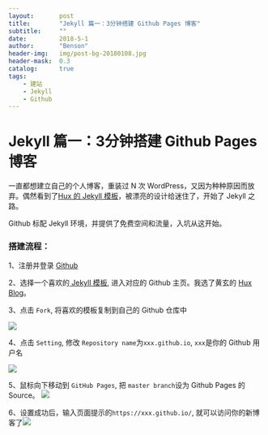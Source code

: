 ```yaml
---
layout:       post
title:        "Jekyll 篇一：3分钟搭建 Github Pages 博客"
subtitle:     ""
date:         2018-5-1
author:       "Benson"
header-img:   img/post-bg-20180108.jpg
header-mask:  0.3
catalog:      true
tags:
    - 建站
    - Jekyll
    - Github
---
```

# Jekyll 篇一：3分钟搭建 Github Pages 博客

一直都想建立自己的个人博客，重装过 N 次 WordPress，又因为种种原因而放弃。偶然看到了[Hux 的 Jekyll 模板](https://github.com/Huxpro/huxpro.github.io)，被漂亮的设计给迷住了，开始了 Jekyll 之路。

Github 标配 Jekyll 环境，并提供了免费空间和流量，入坑从这开始。

### 搭建流程：

1、注册并登录 [Github](https://github.com/) 

2、选择一个喜欢的[ Jekyll 模板](http://jekyllthemes.org/), 进入对应的 Github 主页。我选了黄玄的 [Hux Blog](https://github.com/Huxpro/huxpro.github.io)。

3、点击 `Fork`, 将喜欢的模板复制到自己的 Github 仓库中

![](http://tc.seoipo.com/20180505201522.png)



4、点击 `Setting`, 修改 `Repository name`为`xxx.github.io`, `xxx`是你的 Github 用户名

![](http://tc.seoipo.com/20180505202201.png)

5、鼠标向下移动到 `GitHub Pages`, 把 `master branch`设为 Github Pages 的 Source。
![](http://tc.seoipo.com/20180505202620.png)

6、设置成功后，输入页面提示的`https://xxx.github.io/`, 就可以访问你的新博客了![](http://tc.seoipo.com/20180505202859.png)